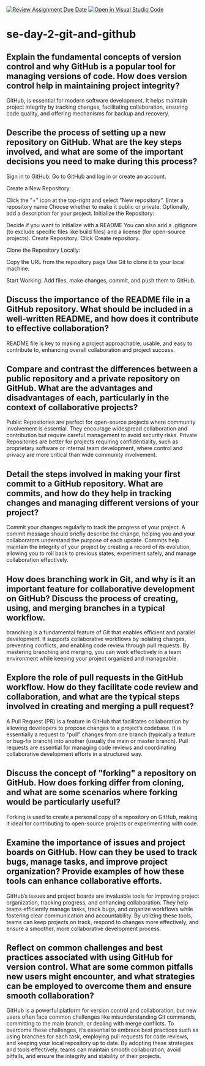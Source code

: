 [![Review Assignment Due Date](https://classroom.github.com/assets/deadline-readme-button-22041afd0340ce965d47ae6ef1cefeee28c7c493a6346c4f15d667ab976d596c.svg)](https://classroom.github.com/a/8wgCKhpZ)
[![Open in Visual Studio Code](https://classroom.github.com/assets/open-in-vscode-2e0aaae1b6195c2367325f4f02e2d04e9abb55f0b24a779b69b11b9e10269abc.svg)](https://classroom.github.com/online_ide?assignment_repo_id=18782441&assignment_repo_type=AssignmentRepo)
# se-day-2-git-and-github
## Explain the fundamental concepts of version control and why GitHub is a popular tool for managing versions of code. How does version control help in maintaining project integrity?
GitHub, is essential for modern software development. It helps maintain project integrity by tracking changes, facilitating collaboration, ensuring code quality, and offering mechanisms for backup and recovery.
## Describe the process of setting up a new repository on GitHub. What are the key steps involved, and what are some of the important decisions you need to make during this process?
Sign in to GitHub: Go to GitHub and log in or create an account.

Create a New Repository:

Click the "+" icon at the top-right and select "New repository".
Enter a repository name 
Choose whether to make it public or private.
Optionally, add a description for your project.
Initialize the Repository:

Decide if you want to initialize with a README 
You can also add a .gitignore (to exclude specific files like build files) and a license (for open-source projects).
Create Repository: Click Create repository.

Clone the Repository Locally:

Copy the URL from the repository page 
Use Git to clone it to your local machine:

Start Working: Add files, make changes, commit, and push them to GitHub.





## Discuss the importance of the README file in a GitHub repository. What should be included in a well-written README, and how does it contribute to effective collaboration?
README file is key to making a project approachable, usable, and easy to contribute to, enhancing overall collaboration and project success.
## Compare and contrast the differences between a public repository and a private repository on GitHub. What are the advantages and disadvantages of each, particularly in the context of collaborative projects?
Public Repositories are perfect for open-source projects where community involvement is essential. They encourage widespread collaboration and contribution but require careful management to avoid security risks.
Private Repositories are better for projects requiring confidentiality, such as proprietary software or internal team development, where control and privacy are more critical than wide community involvement.
## Detail the steps involved in making your first commit to a GitHub repository. What are commits, and how do they help in tracking changes and managing different versions of your project?
Commit your changes regularly to track the progress of your project.
A commit message should briefly describe the change, helping you and your collaborators understand the purpose of each update.
Commits help maintain the integrity of your project by creating a record of its evolution, allowing you to roll back to previous states, experiment safely, and manage collaboration effectively.
## How does branching work in Git, and why is it an important feature for collaborative development on GitHub? Discuss the process of creating, using, and merging branches in a typical workflow.
 branching is a fundamental feature of Git that enables efficient and parallel development. It supports collaborative workflows by isolating changes, preventing conflicts, and enabling code review through pull requests. By mastering branching and merging, you can work effectively in a team environment while keeping your project organized and manageable.




## Explore the role of pull requests in the GitHub workflow. How do they facilitate code review and collaboration, and what are the typical steps involved in creating and merging a pull request?
A Pull Request (PR) is a feature in GitHub that facilitates collaboration by allowing developers to propose changes to a project’s codebase. It is essentially a request to "pull" changes from one branch (typically a feature or bug-fix branch) into another (usually the main or master branch). Pull requests are essential for managing code reviews and coordinating collaborative development efforts in a structured way.
## Discuss the concept of "forking" a repository on GitHub. How does forking differ from cloning, and what are some scenarios where forking would be particularly useful?
Forking is used to create a personal copy of a repository on GitHub, making it ideal for contributing to open-source projects or experimenting with code.
## Examine the importance of issues and project boards on GitHub. How can they be used to track bugs, manage tasks, and improve project organization? Provide examples of how these tools can enhance collaborative efforts.
GitHub’s issues and project boards are invaluable tools for improving project organization, tracking progress, and enhancing collaboration. They help teams efficiently manage tasks, track bugs, and organize workflows while fostering clear communication and accountability. By utilizing these tools, teams can keep projects on track, respond to changes more effectively, and ensure a smoother, more collaborative development process.




## Reflect on common challenges and best practices associated with using GitHub for version control. What are some common pitfalls new users might encounter, and what strategies can be employed to overcome them and ensure smooth collaboration?
GitHub is a powerful platform for version control and collaboration, but new users often face common challenges like misunderstanding Git commands, committing to the main branch, or dealing with merge conflicts. To overcome these challenges, it’s essential to embrace best practices such as using branches for each task, employing pull requests for code reviews, and keeping your local repository up to date. By adopting these strategies and tools effectively, teams can maintain smooth collaboration, avoid pitfalls, and ensure the integrity and stability of their projects.
